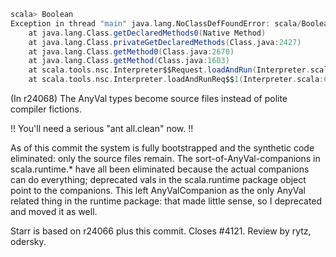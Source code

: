 ```scala
scala> Boolean
Exception in thread "main" java.lang.NoClassDefFoundError: scala/Boolean$$
	at java.lang.Class.getDeclaredMethods0(Native Method)
	at java.lang.Class.privateGetDeclaredMethods(Class.java:2427)
	at java.lang.Class.getMethod0(Class.java:2670)
	at java.lang.Class.getMethod(Class.java:1603)
	at scala.tools.nsc.Interpreter$$Request.loadAndRun(Interpreter.scala:1063)
	at scala.tools.nsc.Interpreter.loadAndRunReq$$1(Interpreter.scala:625)
```
(In r24068) The AnyVal types become source files instead of polite
compiler fictions.

!! You'll need a serious "ant all.clean" now. !!

As of this commit the system is fully bootstrapped and the
synthetic code eliminated: only the source files remain.
The sort-of-AnyVal-companions in scala.runtime.* have all
been eliminated because the actual companions can do everything;
deprecated vals in the scala.runtime package object point to
the companions.  This left AnyValCompanion as the only AnyVal
related thing in the runtime package: that made little sense,
so I deprecated and moved it as well.

Starr is based on r24066 plus this commit.  Closes #4121.
Review by rytz, odersky.
